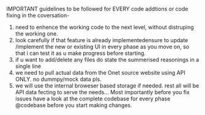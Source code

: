 IMPORTANT guidelines to be followed for EVERY code addtions or code fixing in the coversation- 

1. need to enhence the working code to the next level, without distruping the working one.
2. look carefully if that feature is already implementedensure to update /implement the new or existing UI in every phase as you move on, so that i can test it as u make progress before starting. 
3. if u want to add/delete any files do state the summerised reasonings in a single line
4. we need to pull actual data from the Onet source website using API ONLY. no dummpy/mock data pls. 
5. we will use the internal broweser based storage if needed. rest all will be API data fecting to serve the needs...
Most importantly before you fix issues have a look at the complete codebase for every phase @codebase before you start making changes.